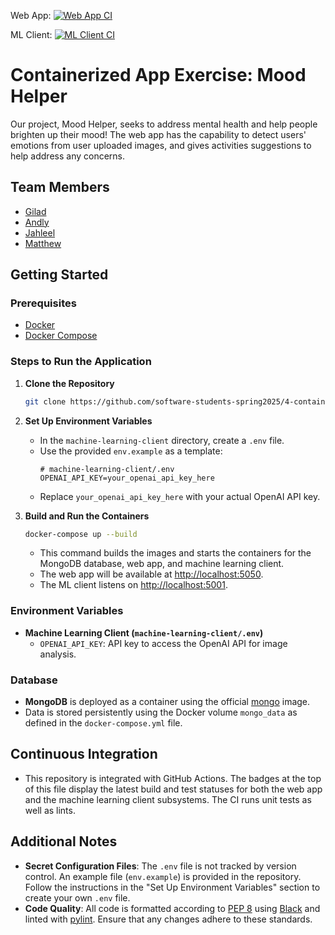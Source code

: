 Web App: [![Web App CI](https://github.com/software-students-spring2025/4-containers-contain/actions/workflows/ci.yml/badge.svg?job=test_web_app)](https://github.com/software-students-spring2025/4-containers-contain/actions/workflows/ci.yml?job=test_web_app)

ML Client: [![ML Client CI](https://github.com/software-students-spring2025/4-containers-contain/actions/workflows/ci.yml/badge.svg?job=test_ml_client)](https://github.com/software-students-spring2025/4-containers-contain/actions/workflows/ci.yml?job=test_ml_client)

# Containerized App Exercise: Mood Helper

Our project, Mood Helper, seeks to address mental health and help people brighten up their mood! The web app has the capability to detect users' emotions from user uploaded images, and gives activities suggestions to help address any concerns.

## Team Members

- [Gilad](https://github.com/giladspitzer)
- [Andly](https://github.com/andy-612)
- [Jahleel](https://github.com/JahleelT)
- [Matthew](https://github.com/bruhcolate)

## Getting Started

### Prerequisites

- [Docker](https://docs.docker.com/get-docker/)
- [Docker Compose](https://docs.docker.com/compose/install/)

### Steps to Run the Application

1. **Clone the Repository**

   ```bash
   git clone https://github.com/software-students-spring2025/4-containers-contain.git
   ```

2. **Set Up Environment Variables**

   - In the `machine-learning-client` directory, create a `.env` file.
   - Use the provided `env.example` as a template:
     ```env
     # machine-learning-client/.env
     OPENAI_API_KEY=your_openai_api_key_here
     ```
   - Replace `your_openai_api_key_here` with your actual OpenAI API key.

3. **Build and Run the Containers**
   ```bash
   docker-compose up --build
   ```
   - This command builds the images and starts the containers for the MongoDB database, web app, and machine learning client.
   - The web app will be available at [http://localhost:5050](http://localhost:5050).
   - The ML client listens on [http://localhost:5001](http://localhost:5001).

### Environment Variables

- **Machine Learning Client (`machine-learning-client/.env`)**
  - `OPENAI_API_KEY`: API key to access the OpenAI API for image analysis.

### Database

- **MongoDB** is deployed as a container using the official [mongo](https://hub.docker.com/_/mongo) image.
- Data is stored persistently using the Docker volume `mongo_data` as defined in the `docker-compose.yml` file.

## Continuous Integration

- This repository is integrated with GitHub Actions. The badges at the top of this file display the latest build and test statuses for both the web app and the machine learning client subsystems. The CI runs unit tests as well as lints.

## Additional Notes

- **Secret Configuration Files**: The `.env` file is not tracked by version control. An example file (`env.example`) is provided in the repository. Follow the instructions in the "Set Up Environment Variables" section to create your own `.env` file.
- **Code Quality**: All code is formatted according to [PEP 8](https://www.python.org/dev/peps/pep-0008/) using [Black](https://black.readthedocs.io/en/stable/) and linted with [pylint](https://pylint.org/). Ensure that any changes adhere to these standards.
